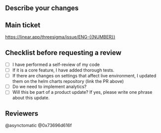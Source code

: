## Describe your changes

## Main ticket

https://linear.app/threesigma/issue/ENG-{{NUMBER}}

<!--
## Related tickets & PRs (optional)

Example: Link to PR from helm charts repository
-->

## Checklist before requesting a review

- [ ] I have performed a self-review of my code
- [ ] If it is a core feature, I have added thorough tests.
- [ ] If there are changes on settings that affect live environment, I updated them on the helm charts repository (link the PR above)
- [ ] Do we need to implement analytics?
- [ ] Will this be part of a product update? If yes, please write one phrase about this update.

## Reviewers

@asynctomatic @0x73696d616f